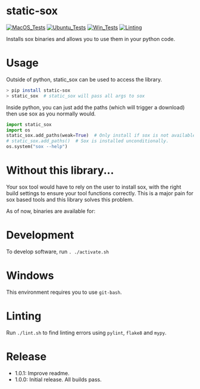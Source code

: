 # static-sox

[![MacOS_Tests](../../actions/workflows/push_macos.yml/badge.svg)](../../actions/workflows/push_macos.yml)
[![Ubuntu_Tests](../../actions/workflows/push_ubuntu.yml/badge.svg)](../../actions/workflows/push_ubuntu.yml)
[![Win_Tests](../../actions/workflows/push_win.yml/badge.svg)](../../actions/workflows/push_win.yml)
[![Linting](../../actions/workflows/lint.yml/badge.svg)](../../actions/workflows/lint.yml)

Installs sox binaries and allows you to use them in your python code.

# Usage

Outside of python, static_sox can be used to access the library.

```bash
> pip install static-sox
> static_sox  # static_sox will pass all args to sox
```

Inside python, you can just add the paths (which will trigger a download) then use sox as you
normally would.

```python
import static_sox
import os
static_sox.add_paths(weak=True)  # Only install if sox is not available.
# static_sox.add_paths()  # Sox is installed unconditionally.
os.system("sox --help")
```

# Without this library...

Your sox tool would have to rely on the user to install sox, with the right build settings to ensure your tool functions correctly. This is a major pain for sox based tools and this library solves this problem.

As of now, binaries are available for:

# Development

To develop software, run `. ./activate.sh`

# Windows

This environment requires you to use `git-bash`.

# Linting

Run `./lint.sh` to find linting errors using `pylint`, `flake8` and `mypy`.

# Release

  * 1.0.1: Improve readme.
  * 1.0.0: Initial release. All builds pass.
